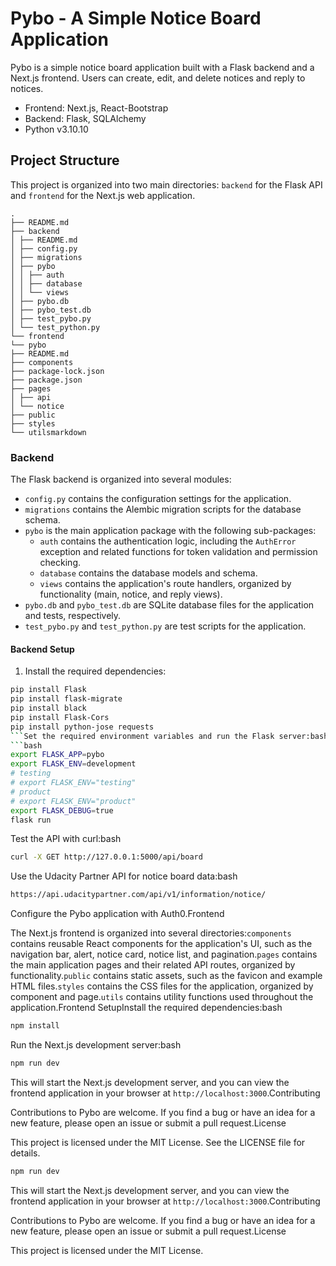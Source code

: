 # Pybo - A Simple Notice Board Application

Pybo is a simple notice board application built with a Flask backend and a Next.js frontend. Users can create, edit, and delete notices and reply to notices.

- Frontend: Next.js, React-Bootstrap
- Backend: Flask, SQLAlchemy
- Python v3.10.10

## Project Structure

This project is organized into two main directories: `backend` for the Flask API and `frontend` for the Next.js web application.

```text
.
├── README.md
├── backend
│ ├── README.md
│ ├── config.py
│ ├── migrations
│ ├── pybo
│ │ ├── auth
│ │ ├── database
│ │ └── views
│ ├── pybo.db
│ ├── pybo_test.db
│ ├── test_pybo.py
│ └── test_python.py
└── frontend
└── pybo
├── README.md
├── components
├── package-lock.json
├── package.json
├── pages
│ ├── api
│ └── notice
├── public
├── styles
└── utilsmarkdown
```

### Backend

The Flask backend is organized into several modules:

- `config.py` contains the configuration settings for the application.
- `migrations` contains the Alembic migration scripts for the database schema.
- `pybo` is the main application package with the following sub-packages:
  - `auth` contains the authentication logic, including the `AuthError` exception and related functions for token validation and permission checking.
  - `database` contains the database models and schema.
  - `views` contains the application's route handlers, organized by functionality (main, notice, and reply views).
- `pybo.db` and `pybo_test.db` are SQLite database files for the application and tests, respectively.
- `test_pybo.py` and `test_python.py` are test scripts for the application.

#### Backend Setup

1. Install the required dependencies:

```bash
pip install Flask
pip install flask-migrate
pip install black
pip install Flask-Cors
pip install python-jose requests
```Set the required environment variables and run the Flask server:bash
```bash
export FLASK_APP=pybo
export FLASK_ENV=development
# testing
# export FLASK_ENV="testing"
# product
# export FLASK_ENV="product"
export FLASK_DEBUG=true
flask run
```

Test the API with curl:bash
```bash
curl -X GET http://127.0.0.1:5000/api/board
```

Use the Udacity Partner API for notice board data:bash
```bash
https://api.udacitypartner.com/api/v1/information/notice/
```

Configure the Pybo application with Auth0.Frontend

The Next.js frontend is organized into several directories:```components``` contains reusable React components for the application's UI, such as the navigation bar, alert, notice card, notice list, and pagination.```pages``` contains the main application pages and their related API routes, organized by functionality.```public``` contains static assets, such as the favicon and example HTML files.```styles``` contains the CSS files for the application, organized by component and page.```utils``` contains utility functions used throughout the application.Frontend SetupInstall the required dependencies:bash
```bash
npm install
```
Run the Next.js development server:bash
```bash
npm run dev
```

This will start the Next.js development server, and you can view the frontend application in your browser at ```http://localhost:3000```.Contributing

Contributions to Pybo are welcome. If you find a bug or have an idea for a new feature, please open an issue or submit a pull request.License

This project is licensed under the MIT License. See the LICENSE file for details.


```bash
npm run dev
```

This will start the Next.js development server, and you can view the frontend application in your browser at ```http://localhost:3000```.Contributing

Contributions to Pybo are welcome. If you find a bug or have an idea for a new feature, please open an issue or submit a pull request.License

This project is licensed under the MIT License.